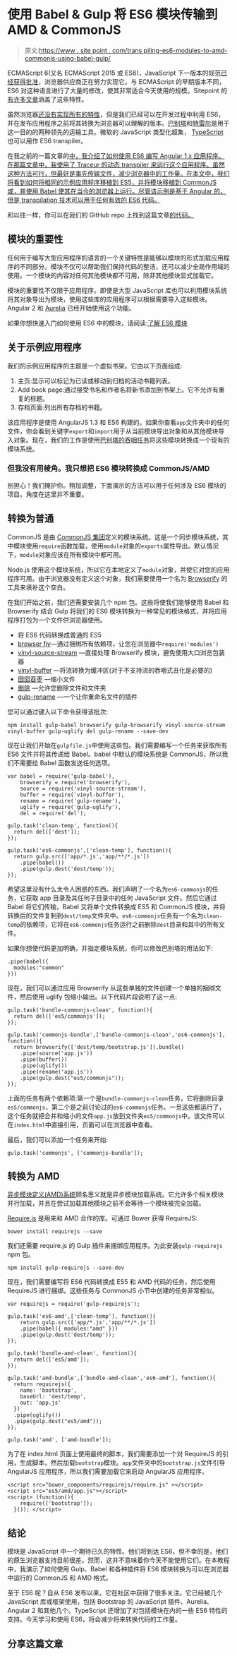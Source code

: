 # 使用 Babel & Gulp 将 ES6 模块传输到 AMD & CommonJS

> 原文:[https://www . site point . com/trans piling-es6-modules-to-amd-commonjs-using-babel-gulp/](https://www.sitepoint.com/transpiling-es6-modules-to-amd-commonjs-using-babel-gulp/)

ECMAScript 6(又名 ECMAScript 2015 或 ES6)，JavaScript 下一版本的规范[已经获得批准](http://www.infoq.com/news/2015/06/ecmascript-2015-es6)，浏览器供应商正在努力实现它。与 ECMAScript 的早期版本不同，ES6 对这种语言进行了大量的修改，使其非常适合今天使用的规模。Sitepoint 的[有许多文章](https://www.sitepoint.com/?s=ECMAScript+6)涵盖了这些特性。

虽然浏览器[还没有实现所有的特性](https://kangax.github.io/compat-table/es6/)，但是我们已经可以在开发过程中利用 ES6，并在发布应用程序之前将其转换为浏览器可以理解的版本。[巴别塔](https://babeljs.io/)和[特雷尔](https://github.com/google/traceur-compiler)是用于这一目的的两种领先的运输工具。微软的 JavaScript 类型化超集， [TypeScript](http://www.typescriptlang.org/) 也可以用作 ES6 transpiler。

在我之前的一篇文章的[中，我介绍了如何使用 ES6 编写 Angular 1.x 应用程序。在那篇文章中，我使用了 Traceur 的动态 transpiler 来运行这个应用程序。虽然这种方法可行，但最好是事先传输文件，减少浏览器中的工作量。在本文中，我们将看到如何将相同的示例应用程序移植到 ES5，并将模块移植到 CommonJS 或，并使用 Babel 使其在当今的浏览器上运行。尽管该示例是基于 Angular 的，但是 transpilation 技术可以用于任何有效的 ES6 代码。](https://www.sitepoint.com/writing-angularjs-apps-using-es6/)

和以往一样，你可以在我们的 GitHub repo 上找到这篇文章[的代码。](https://github.com/sitepoint-editors/Angular-ES6-BookShelf-Modules)

## 模块的重要性

任何用于编写大型应用程序的语言的一个关键特性是能够以模块的形式加载应用程序的不同部分。模块不仅可以帮助我们保持代码的整洁，还可以减少全局作用域的使用。一个模块的内容对任何其他模块都不可用，除非其他模块显式加载它。

模块的重要性不仅限于应用程序。即使是大型 JavaScript 库也可以利用模块系统将其对象导出为模块，使用这些库的应用程序可以根据需要导入这些模块。Angular 2 和 [Aurelia](http://aurelia.io/) 已经开始使用这个功能。

如果你想快速入门如何使用 ES6 中的模块，请阅读:[了解 ES6 模块](https://www.sitepoint.com/understanding-es6-modules/)

## 关于示例应用程序

我们的示例应用程序的主题是一个虚拟书架。它由以下页面组成:

1.  主页:显示可以标记为已读或移动到归档的活动书籍列表。
2.  Add book page:通过接受书名和作者名将新书添加到书架上。它不允许有重复的标题。
3.  存档页面:列出所有存档的书籍。

该应用程序是使用 AngularJS 1.3 和 ES6 构建的。如果你查看`app`文件夹中的任何文件，你会看到关键字`export`和`import`用于从当前模块导出对象和从其他模块导入对象。现在，我们的工作是使用[巴别塔的吞咽任务](https://www.npmjs.com/package/gulp-babel)将这些模块转换成一个现有的模块系统。

### 但我没有用棱角。我只想把 ES6 模块转换成 CommonJS/AMD

别担心！我们掩护你。稍加调整，下面演示的方法可以用于任何涉及 ES6 模块的项目。角度在这里并不重要。

## 转换为普通

CommonJS 是由 [CommonJS 集团](http://wiki.commonjs.org/wiki/CommonJS)定义的模块系统。这是一个同步模块系统，其中模块使用`require`函数加载，使用`module`对象的`exports`属性导出。默认情况下，`module`对象应该在所有模块中都可用。

Node.js 使用这个模块系统，所以它在本地定义了`module`对象，并使它对您的应用程序可用。由于浏览器没有定义这个对象，我们需要使用一个名为 [Browserify](http://browserify.org/) 的工具来填补这个空白。

在我们开始之前，我们还需要安装几个 npm 包。这些将使我们能够使用 Babel 和 Browserify 结合 Gulp 将我们的 ES6 模块转换为一种常见的模块格式，并将应用程序打包为一个文件供浏览器使用。

*   将 ES6 代码转换成普通的 ES5
*   [browser fiy](https://www.npmjs.com/package/browserify)—通过捆绑所有依赖项，让您在浏览器中`require('modules')`
*   [vinyl-source-stream](https://www.npmjs.com/package/vinyl-source-stream) —直接处理 Browserify 模块，避免使用大口浏览包装器
*   [vinyl-buffer](https://www.npmjs.com/package/vinyl-buffer) —将流转换为缓冲区(对于不支持流的吞咽式丑化是必要的)
*   [囫囵吞枣](https://www.npmjs.com/package/gulp-uglify) —缩小文件
*   [删除](https://www.npmjs.com/package/del) —允许您删除文件和文件夹
*   [gulp-rename](https://www.npmjs.com/package/gulp-rename) —一个让你重命名文件的插件

您可以通过键入以下命令获得该批次:

```
npm install gulp-babel browserify gulp-browserify vinyl-source-stream vinyl-buffer gulp-uglify del gulp-rename --save-dev 
```

现在让我们开始在`gulpfile.js`中使用这些包。我们需要编写一个任务来获取所有 ES6 文件并将其传递给 Babel。babel 中默认的模块系统是 CommonJS，所以我们不需要给 Babel 函数发送任何选项。

```
var babel = require('gulp-babel'),
    browserify = require('browserify'),
    source = require('vinyl-source-stream'),
    buffer = require('vinyl-buffer'),
    rename = require('gulp-rename'),
    uglify = require('gulp-uglify'),
    del = require('del');

gulp.task('clean-temp', function(){
  return del(['dest']);
});

gulp.task('es6-commonjs',['clean-temp'], function(){
  return gulp.src(['app/*.js','app/**/*.js'])
    .pipe(babel())
    .pipe(gulp.dest('dest/temp'));
}); 
```

希望这里没有什么太令人困惑的东西。我们声明了一个名为`es6-commonjs`的任务，它获取 app 目录及其任何子目录中的任何 JavaScript 文件。然后它通过 Babel 将它们传输，Babel 又将单个文件转换成 ES5 和 CommonJS 模块，并将转换后的文件复制到`dest/temp`文件夹中。`es6-commonjs`任务有一个名为`clean-temp`的依赖项，它将在`es6-commonjs`任务运行之前删除`dest`目录和其中的所有文件。

如果你想使代码更加明确，并指定模块系统，你可以修改巴别塔的用法如下:

```
.pipe(babel({
  modules:"common"
})) 
```

现在，我们可以通过应用 Browserify 从这些单独的文件创建一个单独的捆绑文件，然后使用 uglify 包缩小输出。以下代码片段说明了这一点:

```
gulp.task('bundle-commonjs-clean', function(){
  return del(['es5/commonjs']);
});

gulp.task('commonjs-bundle',['bundle-commonjs-clean','es6-commonjs'], function(){
  return browserify(['dest/temp/bootstrap.js']).bundle()
    .pipe(source('app.js'))
    .pipe(buffer())
    .pipe(uglify())
    .pipe(rename('app.js'))
    .pipe(gulp.dest("es5/commonjs"));
}); 
```

上面的任务有两个依赖项:第一个是`bundle-commonjs-clean`任务，它将删除目录`es5/commonjs`，第二个是之前讨论过的`es6-commonjs`任务。一旦这些都运行了，这个任务就把合并和缩小的文件`app.js`放到文件夹`es5/commonjs`中。该文件可以在`index.html`中直接引用，页面可以在浏览器中查看。

最后，我们可以添加一个任务来开始:

```
gulp.task('commonjs', ['commonjs-bundle']); 
```

## 转换为 AMD

[异步模块定义(AMD)系统](https://en.wikipedia.org/wiki/Asynchronous_module_definition)顾名思义就是异步模块加载系统。它允许多个相关模块并行加载，并且在尝试加载其他模块之前不会等待一个模块被完全加载。

[Require.js](http://requirejs.org) 是用来和 AMD 合作的库。可通过 Bower 获得 RequireJS:

```
bower install requirejs --save 
```

我们还需要 require.js 的 Gulp 插件来捆绑应用程序。为此安装`gulp-requirejs` npm 包。

```
npm install gulp-requirejs --save-dev 
```

现在，我们需要编写将 ES6 代码转换成 ES5 和 AMD 代码的任务，然后使用 RequireJS 进行捆绑。这些任务与 CommonJS 小节中创建的任务非常相似。

```
var requirejs = require('gulp-requirejs');

gulp.task('es6-amd',['clean-temp'], function(){
    return gulp.src(['app/*.js','app/**/*.js'])
    .pipe(babel({ modules:"amd" }))
    .pipe(gulp.dest('dest/temp'));
});

gulp.task('bundle-amd-clean', function(){
  return del(['es5/amd']);
});

gulp.task('amd-bundle',['bundle-amd-clean','es6-amd'], function(){
  return requirejs({
    name: 'bootstrap',
    baseUrl: 'dest/temp',
    out: 'app.js'
  })
  .pipe(uglify())
  .pipe(gulp.dest("es5/amd"));
});

gulp.task('amd', ['amd-bundle']); 
```

为了在 index.html 页面上使用最终的脚本，我们需要添加一个对 RequireJS 的引用，生成脚本，然后加载`bootstrap`模块。`app`文件夹中的`bootstrap.js`文件引导 AngularJS 应用程序，所以我们需要加载它来启动 AngularJS 应用程序。

```
<script src="bower_components/requirejs/require.js" ></script>
<script src="es5/amd/app.js"></script>
<script> (function(){
    require(['bootstrap']);
  }()); </script> 
```

## 结论

模块是 JavaScript 中一个期待已久的特性。他们将到达 ES6，但不幸的是，他们的原生浏览器支持目前很差。然而，这并不意味着你今天不能使用它们。在本教程中，我演示了如何使用 Gulp、Babel 和各种插件将 ES6 模块转换为可以在浏览器中运行的 CommonJS 和 AMD 格式。

至于 ES6 呢？自从 ES6 发布以来，它在社区中获得了很多关注。它已经被几个 JavaScript 库或框架使用，包括 Bootstrap 的 JavaScript 插件、Aurelia、Angular 2 和其他几个。TypeScript 还增加了对包括模块在内的一些 ES6 特性的支持。今天学习和使用 ES6，将会减少将来转换代码的工作量。

## 分享这篇文章